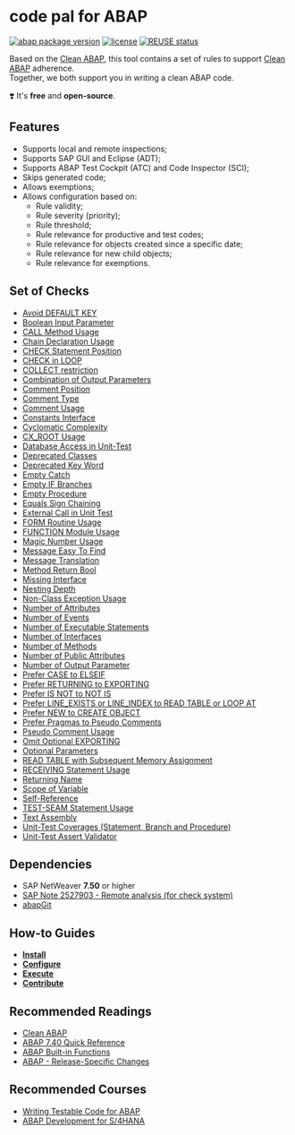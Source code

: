 # code pal for ABAP

[![abap package version](https://img.shields.io/endpoint?url=https://shield.abap.space/version-shield-json/github/SAP/code-pal-for-abap/src/y_code_pal_version.intf.abap/abap&label=version)](changelog.txt)
[![license](https://img.shields.io/github/license/SAP/code-pal-for-abap)](LICENSE)
[![REUSE status](https://api.reuse.software/badge/github.com/SAP/code-pal-for-abap)](https://api.reuse.software/info/github.com/SAP/code-pal-for-abap)

Based on the [Clean ABAP](https://github.com/SAP/styleguides/blob/main/clean-abap/CleanABAP.md), this tool contains a set of rules to support [Clean ABAP](https://github.com/SAP/styleguides/blob/main/clean-abap/CleanABAP.md) adherence.  
Together, we both support you in writing a clean ABAP code. 

❣️ It's **free** and **open-source**.

## Features

- Supports local and remote inspections;
- Supports SAP GUI and Eclipse (ADT);
- Supports ABAP Test Cockpit (ATC) and Code Inspector (SCI);
- Skips generated code; 
- Allows exemptions;
- Allows configuration based on:
  - Rule validity;
  - Rule severity (priority);
  - Rule threshold;
  - Rule relevance for productive and test codes;
  - Rule relevance for objects created since a specific date;
  - Rule relevance for new child objects;
  - Rule relevance for exemptions.

## Set of Checks

- [Avoid DEFAULT KEY](checks/avoid-default-key.md)
- [Boolean Input Parameter](checks/boolean-input-parameter.md)
- [CALL Method Usage](checks/call-method-usage.md)
- [Chain Declaration Usage](checks/chain-declaration-usage.md)
- [CHECK Statement Position](checks/check-statement-position.md)
- [CHECK in LOOP](checks/check-in-loop.md)
- [COLLECT restriction](checks/collect.md)
- [Combination of Output Parameters](checks/method-output-parameter.md)
- [Comment Position](checks/comment-position.md)
- [Comment Type](checks/comment-type.md)
- [Comment Usage](checks/comment-usage.md)
- [Constants Interface](checks/constants-interface.md)
- [Cyclomatic Complexity](checks/cyclomatic-complexity.md)
- [CX_ROOT Usage](checks/cx-root-usage.md)
- [Database Access in Unit-Test](checks/db-access-in-ut.md)
- [Deprecated Classes](checks/deprecated-classes.md)
- [Deprecated Key Word](checks/deprecated-key-word.md)
- [Empty Catch](checks/empty_catch.md)
- [Empty IF Branches](checks/empty-if-branches.md)
- [Empty Procedure](checks/empty-procedure.md)
- [Equals Sign Chaining](checks/equals-sign-chaining.md)
- [External Call in Unit Test](checks/external-call-in-ut.md)
- [FORM Routine Usage](checks/form-routine.md)
- [FUNCTION Module Usage](checks/function-routine.md)
- [Magic Number Usage](checks/magic-number.md)
- [Message Easy To Find](checks/message-easy-to-find.md)
- [Message Translation](checks/message-translation.md)
- [Method Return Bool](checks/method-return-bool.md)
- [Missing Interface](checks/interface-in-class.md)
- [Nesting Depth](checks/maximum-nesting-depth.md)
- [Non-Class Exception Usage](checks/non-class-exception.md)
- [Number of Attributes](checks/number-attributes.md)
- [Number of Events](checks/number-events.md)
- [Number of Executable Statements](checks/number-executable-statements.md)
- [Number of Interfaces](checks/number-interfaces.md)
- [Number of Methods](checks/number-methods.md)
- [Number of Public Attributes](checks/number-public-attributes.md)
- [Number of Output Parameter](checks/number-output-parameter.md)
- [Prefer CASE to ELSEIF](checks/prefer-case-to-elseif.md)
- [Prefer RETURNING to EXPORTING](checks/prefer-returning-to-exporting.md)
- [Prefer IS NOT to NOT IS](checks/prefer-is-not-to-not-is.md)
- [Prefer LINE_EXISTS or LINE_INDEX to READ TABLE or LOOP AT](checks/prefer-line-exists.md)
- [Prefer NEW to CREATE OBJECT](checks/prefer-new-to-create-object.md)
- [Prefer Pragmas to Pseudo Comments](checks/prefer-pragmas-to-pseudo-comments.md)
- [Pseudo Comment Usage](checks/pseudo-comment-usage.md)
- [Omit Optional EXPORTING](checks/omit-optional-exporting.md)
- [Optional Parameters](checks/optional-parameters.md)
- [READ TABLE with Subsequent Memory Assignment](checks/sub-assign-read-table.md)
- [RECEIVING Statement Usage](checks/receiving-usage.md)
- [Returning Name](checks/returning-name.md)
- [Scope of Variable](checks/scope-of-variable.md)
- [Self-Reference](checks/self-reference.md)
- [TEST-SEAM Statement Usage](checks/test-seam-usage.md)
- [Text Assembly](checks/text-assembly.md)
- [Unit-Test Coverages (Statement, Branch and Procedure)](checks/unit-test-coverages.md)
- [Unit-Test Assert Validator](checks/unit_test_assert.md)

## Dependencies

- SAP NetWeaver **7.50** or higher
- [SAP Note 2527903 - Remote analysis (for check system)](https://launchpad.support.sap.com/#/notes/2527903)
- [abapGit](https://docs.abapgit.org/)

## How-to Guides

- **[Install](pages/how-to-install.md)**
- **[Configure](pages/how-to-configure.md)**
- **[Execute](pages/how-to-execute.md)**
- **[Contribute](pages/how-to-contribute.md)**

## Recommended Readings

- [Clean ABAP](https://github.com/SAP/styleguides/blob/main/clean-abap/CleanABAP.md)
- [ABAP 7.40 Quick Reference](https://blogs.sap.com/2015/10/25/abap-740-quick-reference/)
- [ABAP Built-in Functions](https://blogs.sap.com/2015/11/30/reminder-abap-built-in-functions/)
- [ABAP - Release-Specific Changes](https://help.sap.com/doc/abapdocu_latest_index_htm/latest/en-US/abennews.htm)

## Recommended Courses

- [Writing Testable Code for ABAP](https://open.sap.com/courses/wtc1/items/2gzG0sRlN1yjkTUREB02L9)
- [ABAP Development for S/4HANA](https://open.sap.com/courses/a4h1)
